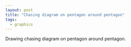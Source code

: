 ```yaml
---
layout: post
title: "Chasing diagram on pentagon around pentagon"
tags:
  - graphics
---
```


Drawing chasing diagram on pentagon around pentagon.

<canvas id="pentagonCanvas" width="600" height="600"></canvas>
<script> 
        const canvas = document.getElementById('pentagonCanvas');
        const ctx = canvas.getContext('2d');
        const centerX = canvas.width / 2;
        const centerY = canvas.height / 2;
        const pentagonRadius = 100;
        const newPentagonRadius = 100;

        // Function to calculate a point on the pentagon given an angle
        function getPentagonPoints(centerX, centerY, radius, rotationAngle = 0) {
            const points = [];
            for (let i = 0; i < 5; i++) {
                const angle = (2 * Math.PI * i / 5) + rotationAngle;
                const x = centerX + radius * Math.cos(angle);
                const y = centerY + radius * Math.sin(angle);
                points.push({x, y});
            }
            return points;
        }

        // Function to draw a pentagon given a set of points
        function drawPolygon(points) {
            ctx.beginPath();
            ctx.moveTo(points[0].x, points[0].y);
            for (let i = 1; i < points.length; i++) {
                ctx.lineTo(points[i].x, points[i].y);
            }
            ctx.closePath();
            ctx.stroke();
        }

        // Function to calculate the midpoint of an edge
        function calculateMidpoint(p1, p2) {
            return {
                x: (p1.x + p2.x) / 2,
                y: (p1.y + p2.y) / 2
            };
        }

        // Function to find the vector A and calculate the new center for the translated pentagon
        function findNewPentagonCenter(center, midpoint) {
            const vectorA = {
                x: midpoint.x - center.x,
                y: midpoint.y - center.y
            };
            const newCenter = {
                x: center.x + 2 * vectorA.x,
                y: center.y + 2 * vectorA.y
            };
            return newCenter;
        }

        // Main function to generate the pentagons and draw them
        function generateAndDrawPentagons() {
            // Original pentagon points
            const originalPentagon = getPentagonPoints(centerX, centerY, pentagonRadius);

            // Draw the original pentagon
            ctx.strokeStyle = 'red';
            drawPolygon(originalPentagon);
            drawChasingPolygon(originalPentagon, 40);

            // Loop through each edge of the original pentagon
            for (let i = 0; i < originalPentagon.length; i++) {
                const p1 = originalPentagon[i];
                const p2 = originalPentagon[(i + 1) % originalPentagon.length];

                const angle =  -36 * Math.PI/180;

                // Calculate the midpoint of the edge
                const midpoint = calculateMidpoint(p1, p2);

                // Find the center of the new pentagon
                const newCenter = findNewPentagonCenter({x: centerX, y: centerY}, midpoint);

                // Draw the new pentagon rotated by the edge angle
                ctx.strokeStyle = 'blue';
                const rotatedPentagon = getPentagonPoints(newCenter.x, newCenter.y, newPentagonRadius, angle);
                drawPolygon(rotatedPentagon);
                drawChasingPolygon(rotatedPentagon, 40);
            }
        }

    function drawPentagon(points) {
        let edges = [];
        ctx.beginPath();
        for (let i = 0; i < points.length; i++) {
            const startPoint = points[i];
            const endPoint = points[(i + 1) % points.length]; // Connect the last point to the first
            ctx.moveTo(startPoint.x, startPoint.y);
            ctx.lineTo(endPoint.x, endPoint.y);
            edges.push([startPoint, endPoint]);
        }
        ctx.stroke();
        return edges;
    }

    // Function to calculate the next pentagon's points
    function getNextPentagonPoints(previousEdges) {
        let newPoints = [];

        // For each edge, calculate a point 1/10th along the line
        for (let i = 0; i < previousEdges.length; i++) {
            const startPoint = previousEdges[i][0];
            const endPoint = previousEdges[i][1];

            // Calculate 1/10th point along the line
            const newPoint = {
                x: startPoint.x + (endPoint.x - startPoint.x) * 0.1,
                y: startPoint.y + (endPoint.y - startPoint.y) * 0.1
            };
            newPoints.push(newPoint);
        }

        return newPoints;
    }

    // Function to create the pentagons iteratively
    function drawChasingPolygon(initialPoints, iterations) {
        let currentPoints = initialPoints;
        for (let i = 0; i < iterations; i++) {
            const edges = drawPentagon(currentPoints);
            //pentagonsEdges.push(edges); // Store the edges
            currentPoints = getNextPentagonPoints(edges); // Calculate the next pentagon's points
        }
    }

    // Call the function to generate and draw the pentagons
    generateAndDrawPentagons();
</script>
